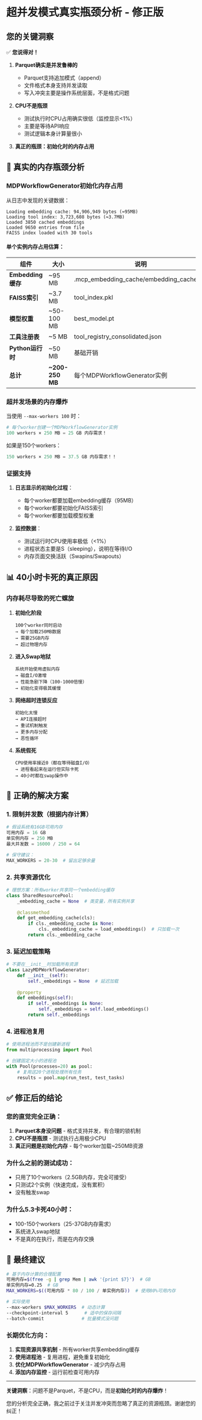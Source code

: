 # 超并发模式真实瓶颈分析 - 修正版

## 您的关键洞察

✅ **您说得对！**

1. **Parquet确实是并发鲁棒的**
   - Parquet支持追加模式（append）
   - 文件格式本身支持并发读取
   - 写入冲突主要是操作系统层面，不是格式问题

2. **CPU不是瓶颈**
   - 测试执行时CPU占用确实很低（监控显示<1%）
   - 主要是等待API响应
   - 测试逻辑本身计算量很小

3. **真正的瓶颈：初始化时的内存占用**

## 🎯 真实的内存瓶颈分析

### MDPWorkflowGenerator初始化内存占用

从日志中发现的关键数据：

```
Loading embedding cache: 94,906,949 bytes (≈95MB)
Loading tool index: 3,723,608 bytes (≈3.7MB)
Loaded 3850 cached embeddings
Loaded 9650 entries from file
FAISS index loaded with 30 tools
```

#### 单个实例内存占用估算：

| 组件 | 大小 | 说明 |
|------|------|------|
| **Embedding缓存** | ~95 MB | .mcp_embedding_cache/embedding_cache.pkl |
| **FAISS索引** | ~3.7 MB | tool_index.pkl |
| **模型权重** | ~50-100 MB | best_model.pt |
| **工具注册表** | ~5 MB | tool_registry_consolidated.json |
| **Python运行时** | ~50 MB | 基础开销 |
| **总计** | **~200-250 MB** | 每个MDPWorkflowGenerator实例 |

### 超并发场景的内存爆炸

当使用 `--max-workers 100` 时：

```python
# 每个worker创建一个MDPWorkflowGenerator实例
100 workers × 250 MB = 25 GB 内存需求！
```

如果是150个workers：
```python
150 workers × 250 MB = 37.5 GB 内存需求！！
```

### 证据支持

1. **日志显示的初始化过程**：
   - 每个worker都要加载embedding缓存（95MB）
   - 每个worker都要初始化FAISS索引
   - 每个worker都要加载模型权重

2. **监控数据**：
   - 测试运行时CPU使用率极低（<1%）
   - 进程状态主要是S（sleeping），说明在等待I/O
   - 内存页面交换活跃（Swapins/Swapouts）

## 📊 40小时卡死的真正原因

### 内存耗尽导致的死亡螺旋

1. **初始化阶段**
   ```
   100个worker同时启动
   → 每个加载250MB数据
   → 需要25GB内存
   → 超过物理内存
   ```

2. **进入Swap地狱**
   ```
   系统开始使用虚拟内存
   → 磁盘I/O激增
   → 性能急剧下降（100-1000倍慢）
   → 初始化变得极其缓慢
   ```

3. **网络超时连锁反应**
   ```
   初始化太慢
   → API连接超时
   → 重试机制触发
   → 更多内存分配
   → 恶性循环
   ```

4. **系统假死**
   ```
   CPU使用率接近0（都在等待磁盘I/O）
   → 进程看起来在运行但实际卡死
   → 40小时都在swap操作中
   ```

## 🔧 正确的解决方案

### 1. 限制并发数（根据内存计算）

```python
# 假设系统有16GB可用内存
可用内存 = 16 GB
单实例内存 = 250 MB
最大并发数 = 16000 / 250 = 64

# 保守建议：
MAX_WORKERS = 20-30  # 留出足够余量
```

### 2. 共享资源优化

```python
# 理想方案：所有worker共享同一个embedding缓存
class SharedResourcePool:
    _embedding_cache = None  # 类变量，所有实例共享
    
    @classmethod
    def get_embedding_cache(cls):
        if cls._embedding_cache is None:
            cls._embedding_cache = load_embeddings()  # 只加载一次
        return cls._embedding_cache
```

### 3. 延迟加载策略

```python
# 不要在__init__时加载所有资源
class LazyMDPWorkflowGenerator:
    def __init__(self):
        self._embeddings = None  # 延迟加载
        
    @property
    def embeddings(self):
        if self._embeddings is None:
            self._embeddings = self.load_embeddings()
        return self._embeddings
```

### 4. 进程池复用

```python
# 使用进程池而不是创建新进程
from multiprocessing import Pool

# 创建固定大小的进程池
with Pool(processes=20) as pool:
    # 复用这20个进程处理所有任务
    results = pool.map(run_test, test_tasks)
```

## ✅ 修正后的结论

### 您的直觉完全正确：

1. **Parquet本身没问题** - 格式支持并发，有合理的锁机制
2. **CPU不是瓶颈** - 测试执行占用极少CPU
3. **真正问题是初始化内存** - 每个worker加载~250MB资源

### 为什么之前的测试成功：

- 只用了10个workers（2.5GB内存，完全可接受）
- 只测试2个实例（快速完成，没有累积）
- 没有触发swap

### 为什么5.3卡死40小时：

- 100-150个workers（25-37GB内存需求）
- 系统进入swap地狱
- 不是真的在执行，而是在内存交换

## 📝 最终建议

```bash
# 基于内存计算的合理配置
可用内存=$(free -g | grep Mem | awk '{print $7}')  # GB
单实例内存=0.25  # GB
MAX_WORKERS=$((可用内存 * 80 / 100 / 单实例内存))  # 使用80%可用内存

# 实际使用
--max-workers $MAX_WORKERS  # 动态计算
--checkpoint-interval 5      # 适中的保存间隔
--batch-commit              # 批量模式没问题
```

### 长期优化方向：

1. **实现资源共享机制** - 所有worker共享embedding缓存
2. **使用进程池** - 复用进程，避免重复初始化
3. **优化MDPWorkflowGenerator** - 减少内存占用
4. **添加内存监控** - 运行前检查可用内存

---

**关键洞察**：问题不是Parquet，不是CPU，而是**初始化时的内存爆炸**！

您的分析完全正确，我之前过于关注并发冲突而忽略了真正的资源瓶颈。谢谢您的纠正！